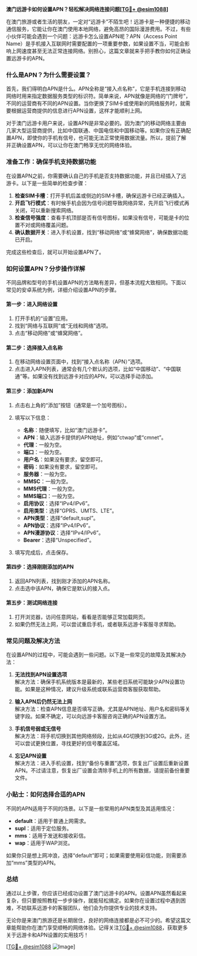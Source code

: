 **澳门远游卡如何设置APN？轻松解决网络连接问题[[TG💪+ @esim1088](https://t.me/s/esim1088)]**

在澳门旅游或者生活的朋友，一定对“远游卡”不陌生吧！远游卡是一种便捷的移动通信服务，它能让你在澳门使用本地网络，避免高昂的国际漫游费用。不过，有些小伙伴可能会遇到一个问题：远游卡怎么设置APN呢？APN（Access Point Name）是手机接入互联网时需要配置的一项重要参数，如果设置不当，可能会影响上网速度甚至无法正常连接网络。别担心，这篇文章就来手把手教你如何正确设置远游卡的APN。

### **什么是APN？为什么需要设置？**

首先，我们得明白APN是什么。APN全称是“接入点名称”，它是手机连接到移动网络时用来指定数据服务类型的标识符。简单来说，APN就像是网络的“门牌号”，不同的运营商有不同的APN设置。当你更换了SIM卡或使用新的网络服务时，就需要根据运营商提供的信息进行APN设置，这样才能顺利上网。

对于澳门远游卡用户来说，设置APN是非常必要的。因为澳门的移动网络主要由几家大型运营商提供，比如中国联通、中国电信和中国移动等。如果你没有正确配置APN，即使你的手机有信号，也可能无法正常使用数据流量。所以，提前了解并正确设置APN，可以让你在澳门畅享无忧的网络体验。

### **准备工作：确保手机支持数据功能**

在设置APN之前，你需要确认自己的手机是否支持数据功能，并且已经插入了远游卡。以下是一些简单的检查步骤：

1. **检查SIM卡槽**：打开手机后盖或侧边的SIM卡槽，确保远游卡已经正确插入。
2. **开启飞行模式**：有时候手机会因为信号问题导致网络异常，先开启飞行模式再关闭，可以重新搜索网络。
3. **检查信号强度**：查看手机顶部是否有信号图标，如果没有信号，可能是卡的位置不对或网络覆盖问题。
4. **确认数据开关**：进入手机设置，找到“移动网络”或“蜂窝网络”，确保数据功能已开启。

完成这些检查后，就可以开始设置APN了。

### **如何设置APN？分步操作详解**

不同品牌和型号的手机设置APN的方法略有差异，但基本流程大致相同。下面以常见的安卓系统为例，详细介绍设置APN的步骤。

#### **第一步：进入网络设置**
1. 打开手机的“设置”应用。
2. 找到“网络与互联网”或“无线和网络”选项。
3. 点击“移动网络”或“蜂窝网络”。

#### **第二步：选择接入点名称**
1. 在移动网络设置页面中，找到“接入点名称（APN）”选项。
2. 点击进入APN列表，通常会有几个默认的选项，比如“中国移动”、“中国联通”等。如果没有找到远游卡对应的APN，可以选择手动添加。

#### **第三步：添加新APN**
1. 点击右上角的“添加”按钮（通常是一个加号图标）。
2. 填写以下信息：
   - **名称**：随便填写，比如“澳门远游卡”。
   - **APN**：输入远游卡提供的APN地址，例如“ctwap”或“cmnet”。
   - **代理**：一般为空。
   - **端口**：一般为空。
   - **用户名**：如果没有要求，留空即可。
   - **密码**：如果没有要求，留空即可。
   - **服务器**：一般为空。
   - **MMSC**：一般为空。
   - **MMS代理**：一般为空。
   - **MMS端口**：一般为空。
   - **启用协议**：选择“IPv4/IPv6”。
   - **启用类型**：选择“GPRS、UMTS、LTE”。
   - **APN类型**：选择“default,supl”。
   - **APN协议**：选择“IPv4/IPv6”。
   - **APN漫游协议**：选择“IPv4/IPv6”。
   - **Bearer**：选择“Unspecified”。

3. 填写完成后，点击保存。

#### **第四步：选择刚刚添加的APN**
1. 返回APN列表，找到刚才添加的APN名称。
2. 点击选中该APN，确保它是默认的接入点。

#### **第五步：测试网络连接**
1. 打开浏览器，访问任意网站，看看是否能够正常加载网页。
2. 如果仍然无法上网，可以尝试重启手机，或者联系远游卡客服寻求帮助。

### **常见问题及解决方法**

在设置APN的过程中，可能会遇到一些问题。以下是一些常见的故障及其解决办法：

1. **无法找到APN设置选项**  
   解决方法：确保手机系统版本是最新的，某些老旧系统可能缺少APN设置功能。如果是这种情况，建议升级系统或联系运营商客服获取帮助。

2. **输入APN后仍然无法上网**  
   解决方法：检查APN信息是否填写正确，尤其是APN地址、用户名和密码等关键字段。如果不确定，可以向远游卡客服咨询正确的APN设置方法。

3. **手机信号弱或无信号**  
   解决方法：将手机切换到其他网络频段，比如从4G切换到3G或2G。此外，还可以尝试更换位置，寻找更好的信号覆盖区域。

4. **忘记APN设置**  
   解决方法：进入手机设置，找到“备份与重置”选项，恢复出厂设置后重新设置APN。不过请注意，恢复出厂设置会清除手机上的所有数据，请提前备份重要文件。

### **小贴士：如何选择合适的APN**

不同的APN适用于不同的场景。以下是一些常用的APN类型及其适用情况：

- **default**：适用于普通上网需求。
- **supl**：适用于定位服务。
- **mms**：适用于发送和接收彩信。
- **wap**：适用于WAP浏览。

如果你只是想上网冲浪，选择“default”即可；如果需要使用彩信功能，则需要添加“mms”类型的APN。

### **总结**

通过以上步骤，你应该已经成功设置了澳门远游卡的APN。设置APN虽然看起来复杂，但只要按照教程一步步操作，就能轻松搞定。如果你在设置过程中遇到困难，不妨联系远游卡的客服团队，他们会为你提供专业的技术支持。

无论你是来澳门旅游还是长期居住，良好的网络连接都是必不可少的。希望这篇文章能帮助你在澳门享受顺畅的网络体验。记得关注[TG💪+ @esim1088](https://t.me/s/esim1088)，获取更多关于远游卡和APN设置的实用技巧！

[[TG💪+ @esim1088](https://t.me/s/esim1088) ![Image](https://i.postimg.cc/4NQfJmqS/Snipaste-2025-05-13-00-14-12.png)]